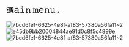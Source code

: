 ## 𝔐𝚊𝚒𝚗 𝚖𝚎𝚗𝚞 .
![7bcd6fe1-6625-4e8f-af83-57380a56fa11~2](https://github.com/user-attachments/assets/b83a98ef-fd66-4ce9-b283-2a4acb23253d)
![e45db9bb20004844ae91d0c8f5c4899e](https://github.com/user-attachments/assets/ab903032-b243-4c01-aacf-742b925e5f61)
![7bcd6fe1-6625-4e8f-af83-57380a56fa11~2](https://github.com/user-attachments/assets/b83a98ef-fd66-4ce9-b283-2a4acb23253d)

 
